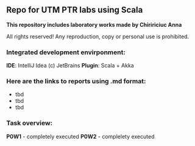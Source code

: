 ## Repo for UTM PTR labs using Scala

**This repository includes laboratory works made by Chiririciuc Anna**

All rights reserved! Any reproduction, copy or personal use is prohibited.

### Integrated development envirponment:
**IDE**: IntelliJ Idea (c) JetBrains
**Plugin**: Scala + Akka

### Here are the links to reports using .md format:
- tbd
- tbd
- tbd

### Task overview:

**P0W1** - completely executed
**P0W2** - complelety executed
